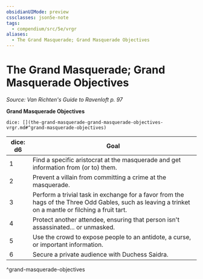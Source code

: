 ```yaml
---
obsidianUIMode: preview
cssclasses: json5e-note
tags:
  - compendium/src/5e/vrgr
aliases:
  - The Grand Masquerade; Grand Masquerade Objectives
---
```

# The Grand Masquerade; Grand Masquerade Objectives
*Source: Van Richten's Guide to Ravenloft p. 97* 

**Grand Masquerade Objectives**

`dice: [](the-grand-masquerade-grand-masquerade-objectives-vrgr.md#^grand-masquerade-objectives)`

| dice: d6 | Goal |
|----------|------|
| 1 | Find a specific aristocrat at the masquerade and get information from (or to) them. |
| 2 | Prevent a villain from committing a crime at the masquerade. |
| 3 | Perform a trivial task in exchange for a favor from the hags of the Three Odd Gables, such as leaving a trinket on a mantle or filching a fruit tart. |
| 4 | Protect another attendee, ensuring that person isn't assassinated... or unmasked. |
| 5 | Use the crowd to expose people to an antidote, a curse, or important information. |
| 6 | Secure a private audience with Duchess Saidra. |
^grand-masquerade-objectives